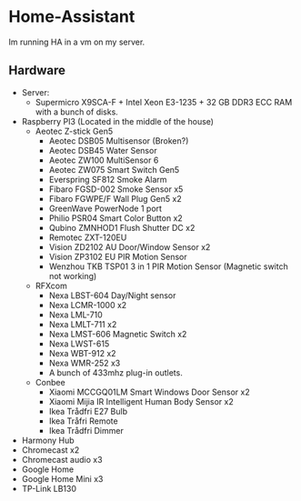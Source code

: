 # Home-Assistant

Im running HA in a vm on my server.

## Hardware
* Server:
  * Supermicro X9SCA-F + Intel Xeon E3-1235 + 32 GB DDR3 ECC RAM with a bunch of disks.
* Raspberry PI3 (Located in the middle of the house)
  * Aeotec Z-stick Gen5
    * Aeotec DSB05 Multisensor (Broken?)
    * Aeotec DSB45 Water Sensor
    * Aeotec ZW100 MultiSensor 6
    * Aeotec ZW075 Smart Switch Gen5
    * Everspring SF812 Smoke Alarm
    * Fibaro FGSD-002 Smoke Sensor x5
    * Fibaro FGWPE/F Wall Plug Gen5 x2
    * GreenWave PowerNode 1 port
    * Philio PSR04 Smart Color Button x2
    * Qubino ZMNHOD1 Flush Shutter DC x2
    * Remotec ZXT-120EU
    * Vision ZD2102 AU Door/Window Sensor x2
    * Vision ZP3102 EU PIR Motion Sensor
    * Wenzhou TKB TSP01 3 in 1 PIR Motion Sensor (Magnetic switch not working)
  * RFXcom
    * Nexa LBST-604 Day/Night sensor
    * Nexa LCMR-1000 x2
    * Nexa LML-710
    * Nexa LMLT-711 x2
    * Nexa LMST-606 Magnetic Switch x2
    * Nexa LWST-615
    * Nexa WBT-912 x2
    * Nexa WMR-252 x3
    * A bunch of 433mhz plug-in outlets.
  * Conbee
    * Xiaomi MCCGQ01LM Smart Windows Door Sensor x2
    * Xiaomi Mijia IR Intelligent Human Body Sensor x2
    * Ikea Trådfri E27 Bulb
    * Ikea Tråfri Remote
    * Ikea Trådfri Dimmer
* Harmony Hub
* Chromecast x2
* Chromecast audio x3
* Google Home
* Google Home Mini x3
* TP-Link LB130
